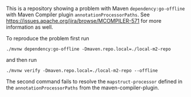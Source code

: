 This is a repository showing a problem with Maven `dependency:go-offline` with Maven Compiler plugin `annotationProcessorPaths`.
See https://issues.apache.org/jira/browse/MCOMPILER-571 for more information as well.

To reproduce the problem first run

```shell
./mvnw dependency:go-offline -Dmaven.repo.local=./local-m2-repo
```

and then run

```shell
./mvnw verify -Dmaven.repo.local=./local-m2-repo --offline
```

The second command fails to resolve the `mapstruct-processor` defined in the `annotationProcessorPaths` from the maven-compiler-plugin.
